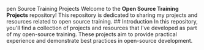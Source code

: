pen Source Training Projects  Welcome to the **Open Source Training Projects** repository! This repository is dedicated to sharing my projects and resources related to open source training.  ## Introduction  In this repository, you'll find a collection of projects and resources that I've developed as part of my open-source training. These projects aim to provide practical experience and demonstrate best practices in open-source development.

